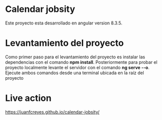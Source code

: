# Calendar jobsity
Este proyecto esta desarrollado en angular version 8.3.5.

# Levantamiento del proyecto

Como primer paso para el levantamiento del proyecto es instalar las dependencias con el comando **npm install**. Posteriormente para probar el proyecto localmente levante el servidor con el comando **ng serve --o**. 
Ejecute ambos comandos desde una terminal ubicada en la raíz del proyecto

# Live action

https://juanfcreyes.github.io/calendar-jobsity/
